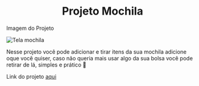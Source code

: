 <h1 align="center">Projeto Mochila</h1>
<p aling="center">Imagem do Projeto</p>

![Tela mochila](https://github.com/ViniciusFerreiraDeSa/Projeto-Mochila-JS/assets/125524394/cc35e4bd-a20f-4258-9b80-01a5ed4e6e47)

<p aling="justify">Nesse projeto você pode adicionar e tirar itens da sua mochila adicione oque você quiser, caso não queria mais usar algo da sua bolsa você pode retirar de lá, simples e prático 🤣</p>



<p aling="justify">Link do projeto <a href="https://projeto-mochila-js.vercel.app/" target= "_blank">aqui</a> </p>



